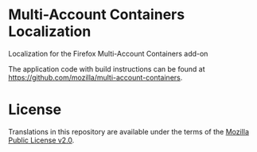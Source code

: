 # Multi-Account Containers Localization
Localization for the Firefox Multi-Account Containers add-on

The application code with build instructions can be found
at <https://github.com/mozilla/multi-account-containers>.

# License
Translations in this repository are available under the
terms of the [Mozilla Public License v2.0](https://www.mozilla.org/MPL/2.0/).

